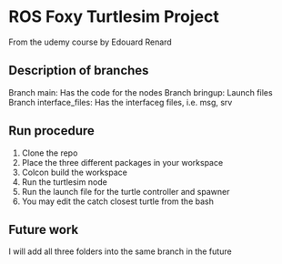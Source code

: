 # ROS Foxy Turtlesim Project
From the udemy course by Edouard Renard

## Description of branches
Branch main: Has the code for the nodes
Branch bringup: Launch files
Branch interface_files: Has the interfaceg files, i.e. msg, srv

## Run procedure
1. Clone the repo 
2. Place the three different packages in your workspace
3. Colcon build the workspace
4. Run the turtlesim node
5. Run the launch file for the turtle controller and spawner
6. You may edit the catch closest turtle from the bash

## Future work
I will add all three folders into the same branch in the future
